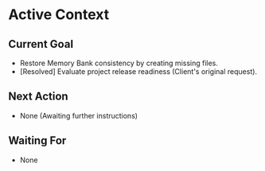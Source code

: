 # Active Context

## Current Goal
*   Restore Memory Bank consistency by creating missing files.
*   [Resolved] Evaluate project release readiness (Client's original request).

## Next Action
*   None (Awaiting further instructions)

## Waiting For
*   None